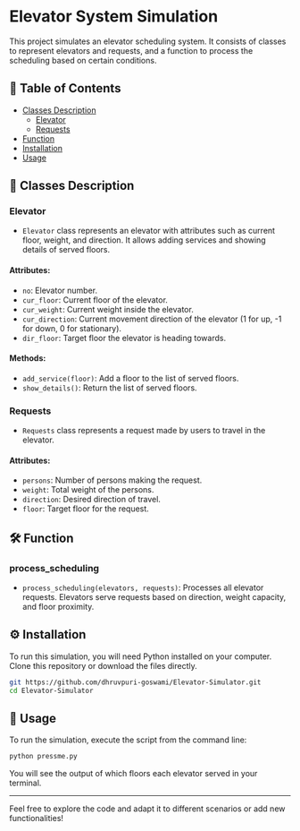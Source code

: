 # Elevator System Simulation

This project simulates an elevator scheduling system. It consists of classes to represent elevators and requests, and a function to process the scheduling based on certain conditions.

## 📝 Table of Contents
- [Classes Description](#classes-description)
  - [Elevator](#elevator)
  - [Requests](#requests)
- [Function](#function)
- [Installation](#installation)
- [Usage](#usage)

## 🚀 Classes Description

### Elevator
- `Elevator` class represents an elevator with attributes such as current floor, weight, and direction. It allows adding services and showing details of served floors.

#### Attributes:
- `no`: Elevator number.
- `cur_floor`: Current floor of the elevator.
- `cur_weight`: Current weight inside the elevator.
- `cur_direction`: Current movement direction of the elevator (1 for up, -1 for down, 0 for stationary).
- `dir_floor`: Target floor the elevator is heading towards.

#### Methods:
- `add_service(floor)`: Add a floor to the list of served floors.
- `show_details()`: Return the list of served floors.

### Requests
- `Requests` class represents a request made by users to travel in the elevator.

#### Attributes:
- `persons`: Number of persons making the request.
- `weight`: Total weight of the persons.
- `direction`: Desired direction of travel.
- `floor`: Target floor for the request.

## 🛠 Function

### process_scheduling
- `process_scheduling(elevators, requests)`: Processes all elevator requests. Elevators serve requests based on direction, weight capacity, and floor proximity.

## ⚙️ Installation

To run this simulation, you will need Python installed on your computer. Clone this repository or download the files directly.

```bash
git https://github.com/dhruvpuri-goswami/Elevator-Simulator.git
cd Elevator-Simulator
```

## 🏃 Usage

To run the simulation, execute the script from the command line:

```bash
python pressme.py
```

You will see the output of which floors each elevator served in your terminal.

---

Feel free to explore the code and adapt it to different scenarios or add new functionalities!

